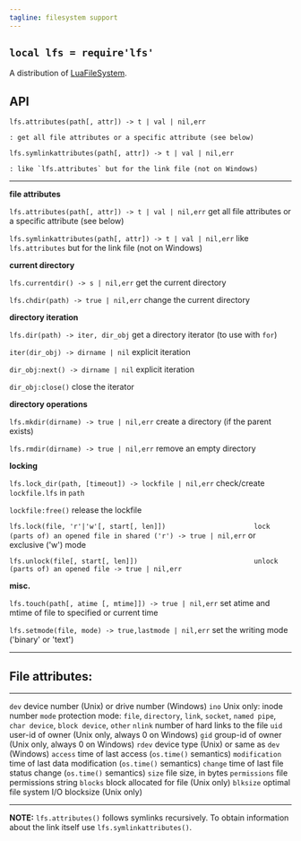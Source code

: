 ```yaml
---
tagline: filesystem support
---
```


## `local lfs = require'lfs'`

A distribution of [LuaFileSystem].

[LuaFileSystem]: http://keplerproject.github.io/luafilesystem/

## API



`lfs.attributes(path[, attr]) -> t | val | nil,err`

    : get all file attributes or a specific attribute (see below)

`lfs.symlinkattributes(path[, attr]) -> t | val | nil,err`

    : like `lfs.attributes` but for the link file (not on Windows)



------------------------------------------------------------- -------------------------------------------------------------
__file attributes__

`lfs.attributes(path[, attr]) -> t | val | nil,err`           get all file attributes or a specific attribute (see below)

`lfs.symlinkattributes(path[, attr]) -> t | val | nil,err`    like `lfs.attributes` but for the link file (not on Windows)

__current directory__

`lfs.currentdir() -> s | nil,err`                             get the current directory

`lfs.chdir(path) -> true | nil,err`                           change the current directory

__directory iteration__

`lfs.dir(path) -> iter, dir_obj`                              get a directory iterator (to use with `for`)

`iter(dir_obj) -> dirname | nil`                              explicit iteration

`dir_obj:next() -> dirname | nil`                             explicit iteration

`dir_obj:close()`                                             close the iterator

__directory operations__

`lfs.mkdir(dirname) -> true | nil,err`                        create a directory (if the parent exists)

`lfs.rmdir(dirname) -> true | nil,err`                        remove an empty directory

__locking__

`lfs.lock_dir(path, [timeout]) -> lockfile | nil,err`         check/create `lockfile.lfs` in `path`

`lockfile:free()`                                             release the lockfile

`lfs.lock(file, 'r'|'w'[, start[, len]])                      lock (parts of) an opened file in shared ('r')
-> true | nil,err`                                            or exclusive ('w') mode

`lfs.unlock(file[, start[, len]])                             unlock (parts of) an opened file
-> true | nil,err`

__misc.__

`lfs.touch(path[, atime [, mtime]]) -> true | nil,err`        set atime and mtime of file to specified or current time

`lfs.setmode(file, mode) -> true,lastmode | nil,err`          set the writing mode ('binary' or 'text')

------------------------------------------------------------- -------------------------------------------------------------

## File attributes:

--------------- -------------------------------------------------------------------
`dev`           device number (Unix) or drive number (Windows)
`ino`           Unix only: inode number
`mode`          protection mode: `file`, `directory`, `link`, `socket`,
                `named pipe`, `char device`, `block device`, `other`
`nlink`         number of hard links to the file
`uid`           user-id of owner (Unix only, always 0 on Windows)
`gid`           group-id of owner (Unix only, always 0 on Windows)
`rdev`          device type (Unix) or same as `dev` (Windows)
`access`        time of last access (`os.time()` semantics)
`modification`  time of last data modification (`os.time()` semantics)
`change`        time of last file status change (`os.time()` semantics)
`size`          file size, in bytes
`permissions`   file permissions string
`blocks`        block allocated for file (Unix only)
`blksize`       optimal file system I/O blocksize (Unix only)
--------------- -------------------------------------------------------------------

__NOTE:__ `lfs.attributes()` follows symlinks recursively. To obtain
information about the link itself use `lfs.symlinkattributes()`.
